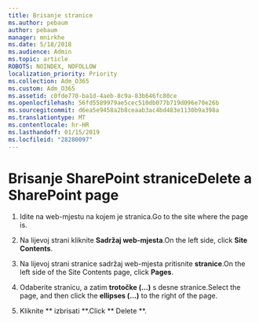 ```yaml
---
title: Brisanje stranice
ms.author: pebaum
author: pebaum
manager: mnirkhe
ms.date: 5/18/2018
ms.audience: Admin
ms.topic: article
ROBOTS: NOINDEX, NOFOLLOW
localization_priority: Priority
ms.collection: Adm_O365
ms.custom: Adm_O365
ms.assetid: c0fde770-ba1d-4aeb-8c9a-83b646fc80ce
ms.openlocfilehash: 56fd5589979ae5cec510db077b719d096e70e26b
ms.sourcegitcommit: d6ea5e9458a2b8ceaab3ac4bd483e1130b9a398a
ms.translationtype: MT
ms.contentlocale: hr-HR
ms.lasthandoff: 01/15/2019
ms.locfileid: "28280097"
---
```

# <a name="delete-a-sharepoint-page"></a><span data-ttu-id="256ab-102">Brisanje SharePoint stranice</span><span class="sxs-lookup"><span data-stu-id="256ab-102">Delete a SharePoint page</span></span>

1. <span data-ttu-id="256ab-103">Idite na web-mjestu na kojem je stranica.</span><span class="sxs-lookup"><span data-stu-id="256ab-103">Go to the site where the page is.</span></span>
    
2. <span data-ttu-id="256ab-104">Na lijevoj strani kliknite **Sadržaj web-mjesta**.</span><span class="sxs-lookup"><span data-stu-id="256ab-104">On the left side, click **Site Contents**.</span></span> 
    
3. <span data-ttu-id="256ab-105">Na lijevoj strani stranice sadržaj web-mjesta pritisnite **stranice**.</span><span class="sxs-lookup"><span data-stu-id="256ab-105">On the left side of the Site Contents page, click **Pages**.</span></span> 
    
4. <span data-ttu-id="256ab-106">Odaberite stranicu, a zatim **trotočke (...)** s desne stranice.</span><span class="sxs-lookup"><span data-stu-id="256ab-106">Select the page, and then click the **ellipses (...)** to the right of the page.</span></span> 
    
5. <span data-ttu-id="256ab-107">Kliknite \*\* izbrisati \*\*.</span><span class="sxs-lookup"><span data-stu-id="256ab-107">Click \*\* Delete \*\*.</span></span> 
    

